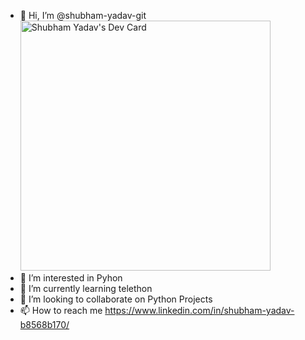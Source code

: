 - 👋 Hi, I’m @shubham-yadav-git <a href="https://app.daily.dev/shubham_yadav"><img src="https://api.daily.dev/devcards/0852c4af7c3249078a85f913611fe983.png?r=9t1" width="400" alt="Shubham Yadav's Dev Card"/></a>
- 👀 I’m interested in Pyhon
- 🌱 I’m currently learning telethon
- 💞️ I’m looking to collaborate on Python Projects
- 📫 How to reach me https://www.linkedin.com/in/shubham-yadav-b8568b170/

<!---
shubham-yadav-git/shubham-yadav-git is a ✨ special ✨ repository because its `README.md` (this file) appears on your GitHub profile.
You can click the Preview link to take a look at your changes.
--->

